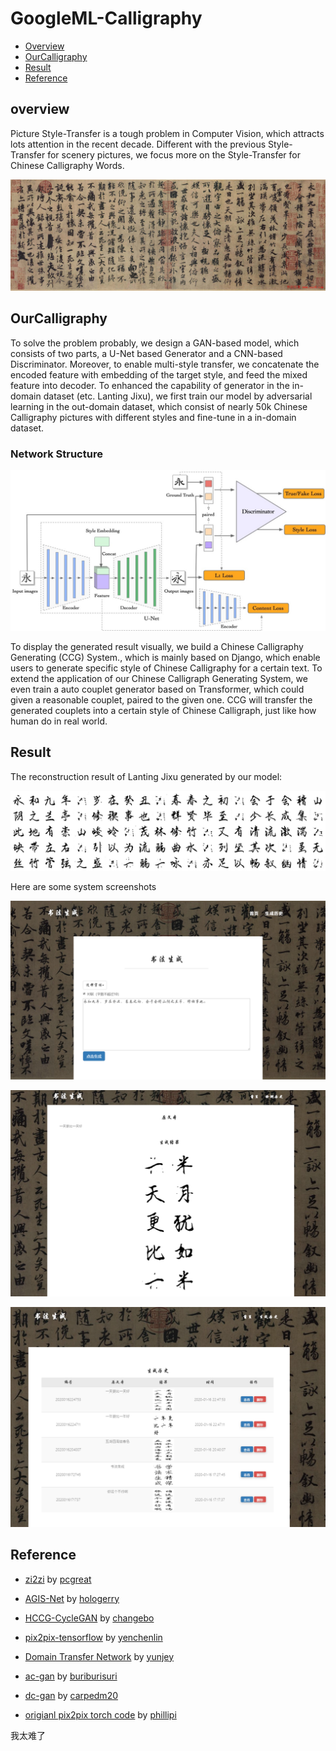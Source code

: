 # GoogleML-Calligraphy

* [Overview](#overview)
* [OurCalligraphy](#OurCalligraphy)
* [Result](#Result)
* [Reference](#Reference)

## overview
Picture Style-Transfer is a tough problem in Computer Vision, which attracts lots attention in the recent decade. Different with the previous Style-Transfer for scenery pictures, we focus more on the Style-Transfer for Chinese Calligraphy Words.

![alt network](assets/demo1.jpg)
## OurCalligraphy
To solve the problem probably, we design a GAN-based model, which consists of two parts, a U-Net based Generator and a CNN-based Discriminator. 
Moreover, to enable multi-style transfer, we concatenate the encoded feature with embedding of the target style, and feed the mixed feature into decoder.
To enhanced the capability of generator in the in-domain dataset (etc. Lanting Jixu), we first train our model by adversarial learning in the out-domain dataset, which consist of nearly 50k Chinese Calligraphy pictures with different styles and fine-tune in a in-domain dataset.

### Network Structure
![alt network](assets/network.jpg)

To display the generated result visually, we build a Chinese Calligraphy Generating (CCG) System., which is mainly based on Django, which enable users to generate specific style of Chinese Calligraphy for a certain text.
To extend the application of our Chinese Calligraph Generating System, we even train a auto couplet generator based on Transformer, which could given a reasonable couplet, paired to the given one. 
CCG will transfer the generated couplets into a certain style of  Chinese Calligraph, just like how human do in real world.

## Result
The reconstruction result of Lanting Jixu generated by our model:

![alt network](assets/result.jpg)

Here are some system screenshots

![alt network](assets/Interface1.png)

![alt network](assets/Interface2.png)

![alt network](assets/Interface3.png)

## Reference

* [zi2zi](https://github.com/pcgreat/zi2zi) by [pcgreat](https://github.com/pcgreat)
* [AGIS-Net](https://github.com/hologerry/AGIS-Net) by [hologerry](https://github.com/hologerry)
* [HCCG-CycleGAN](https://github.com/changebo/HCCG-CycleGAN) by [changebo](https://github.com/changebo)

* [pix2pix-tensorflow](https://github.com/yenchenlin/pix2pix-tensorflow) by [yenchenlin](https://github.com/yenchenlin)
* [Domain Transfer Network](https://github.com/yunjey/domain-transfer-network) by [yunjey](https://github.com/yunjey)
* [ac-gan](https://github.com/buriburisuri/ac-gan) by [buriburisuri](https://github.com/buriburisuri)
* [dc-gan](https://github.com/carpedm20/DCGAN-tensorflow) by [carpedm20](https://github.com/carpedm20)
* [origianl pix2pix torch code](https://github.com/phillipi/pix2pix) by [phillipi](https://github.com/phillipi)

我太难了